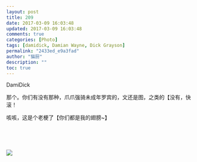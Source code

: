 ```yaml
---
layout: post
title: 209
date: 2017-03-09 16:03:48
updated: 2017-03-09 16:03:48
comments: true
categories: [Photo]
tags: [damidick, Damian Wayne, Dick Grayson]
permalink: "2433ed_e9a3fad"
author: "猫厨"
description: ""
toc: true
---
```


<p> DamiDick</p> 
<p>那个。你们有没有那种，爪爪强骑未成年罗宾的，文还是图，之类的【没有，快滚！</p> 
<p>咳咳，这是个老梗了【你们都是我的翅膀~】</p> 
<p><br /></p> 
<p><br /></p>

![](/img/img_cVZNdzJtQk9JV2NUUXVUUGVMOFhvRWhKTkNldWhZWnhkZDNCT093ODkrRGR0OUFtMzhKZGFnPT0.jpg)